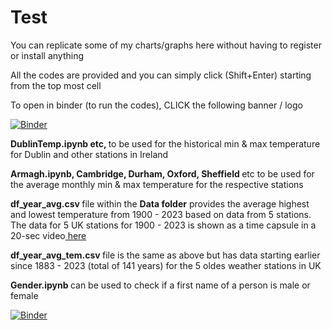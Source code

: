 # Test
You can replicate some of my charts/graphs here without having to register or install anything

All the codes are provided and you can simply click (Shift+Enter) starting from the top most cell

To open in binder (to run the codes), CLICK the following banner / logo


[![Binder](https://mybinder.org/badge_logo.svg)](https://mybinder.org/v2/gh/bibekbhatta/Test/HEAD)

<b>  DublinTemp.ipynb etc,  </b> to be used for the historical min & max temperature for Dublin and other stations in Ireland

<b> Armagh.ipynb, Cambridge, Durham, Oxford, Sheffield </b> etc to be used for the average monthly min & max temperature for the respective stations

<b> df_year_avg.csv </b> file within the <b>Data folder</b> provides the average highest and lowest temperature from 1900 - 2023 based on data from 5 stations.
The data for 5 UK stations for 1900 - 2023 is shown as a time capsule in a 20-sec video<a href="https://x.com/DrBibekBhatta/status/1874123567048032309"> here</a>  

<b> df_year_avg_tem.csv </b> file is the same as above but has data starting earlier since 1883 - 2023 (total of 141 years) for the 5 oldes weather stations in UK  

<b> Gender.ipynb </b> can be used to check if a first name of a person is male or female

[![Binder](https://mybinder.org/badge_logo.svg)](https://mybinder.org/v2/gh/bibekbhatta/Test/HEAD)
